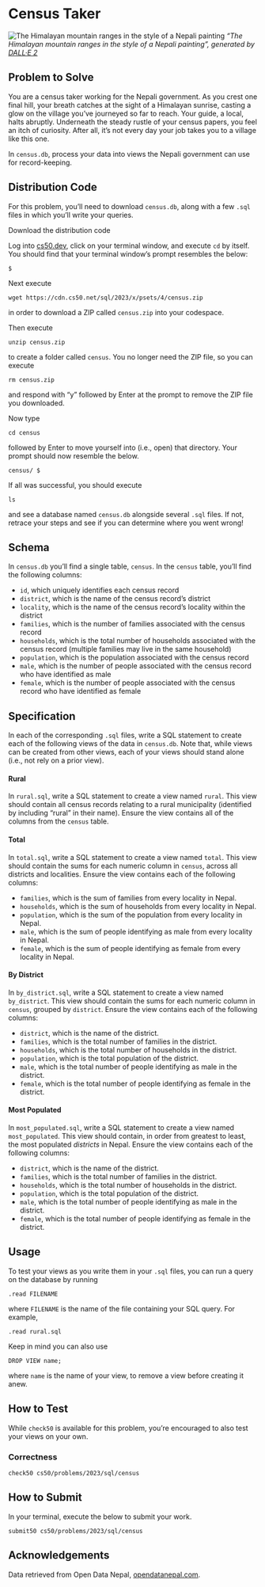 
Census Taker
============

![The Himalayan mountain ranges in the style of a Nepali painting](https://cs50.harvard.edu/sql/2023/psets/4/census/nepal.png) _“The Himalayan mountain ranges in the style of a Nepali painting”, generated by [DALL·E 2](https://openai.com/dall-e-2)_

Problem to Solve
----------------

You are a census taker working for the Nepali government. As you crest one final hill, your breath catches at the sight of a Himalayan sunrise, casting a glow on the village you’ve journeyed so far to reach. Your guide, a local, halts abruptly. Underneath the steady rustle of your census papers, you feel an itch of curiosity. After all, it’s not every day your job takes you to a village like this one.

In `census.db`, process your data into views the Nepali government can use for record-keeping.


Distribution Code
-----------------

For this problem, you’ll need to download `census.db`, along with a few `.sql` files in which you’ll write your queries.

Download the distribution code

Log into [cs50.dev](https://cs50.dev/), click on your terminal window, and execute `cd` by itself. You should find that your terminal window’s prompt resembles the below:

    $
    

Next execute

    wget https://cdn.cs50.net/sql/2023/x/psets/4/census.zip
    

in order to download a ZIP called `census.zip` into your codespace.

Then execute

    unzip census.zip
    

to create a folder called `census`. You no longer need the ZIP file, so you can execute

    rm census.zip
    

and respond with “y” followed by Enter at the prompt to remove the ZIP file you downloaded.

Now type

    cd census
    

followed by Enter to move yourself into (i.e., open) that directory. Your prompt should now resemble the below.

    census/ $
    

If all was successful, you should execute

    ls
    

and see a database named `census.db` alongside several `.sql` files. If not, retrace your steps and see if you can determine where you went wrong!

Schema
------

In `census.db` you’ll find a single table, `census`. In the `census` table, you’ll find the following columns:

*   `id`, which uniquely identifies each census record
*   `district`, which is the name of the census record’s district
*   `locality`, which is the name of the census record’s locality within the district
*   `families`, which is the number of families associated with the census record
*   `households`, which is the total number of households associated with the census record (multiple families may live in the same household)
*   `population`, which is the population associated with the census record
*   `male`, which is the number of people associated with the census record who have identified as male
*   `female`, which is the number of people associated with the census record who have identified as female

Specification
-------------

In each of the corresponding `.sql` files, write a SQL statement to create each of the following views of the data in `census.db`. Note that, while views can be created from other views, each of your views should stand alone (i.e., not rely on a prior view).

#### Rural

In `rural.sql`, write a SQL statement to create a view named `rural`. This view should contain all census records relating to a rural municipality (identified by including “rural” in their name). Ensure the view contains all of the columns from the `census` table.

#### Total

In `total.sql`, write a SQL statement to create a view named `total`. This view should contain the sums for each numeric column in `census`, across all districts and localities. Ensure the view contains each of the following columns:

*   `families`, which is the sum of families from every locality in Nepal.
*   `households`, which is the sum of households from every locality in Nepal.
*   `population`, which is the sum of the population from every locality in Nepal.
*   `male`, which is the sum of people identifying as male from every locality in Nepal.
*   `female`, which is the sum of people identifying as female from every locality in Nepal.

#### By District

In `by_district.sql`, write a SQL statement to create a view named `by_district`. This view should contain the sums for each numeric column in `census`, grouped by `district`. Ensure the view contains each of the following columns:

*   `district`, which is the name of the district.
*   `families`, which is the total number of families in the district.
*   `households`, which is the total number of households in the district.
*   `population`, which is the total population of the district.
*   `male`, which is the total number of people identifying as male in the district.
*   `female`, which is the total number of people identifying as female in the district.

#### Most Populated

In `most_populated.sql`, write a SQL statement to create a view named `most_populated`. This view should contain, in order from greatest to least, the most populated _districts_ in Nepal. Ensure the view contains each of the following columns:

*   `district`, which is the name of the district.
*   `families`, which is the total number of families in the district.
*   `households`, which is the total number of households in the district.
*   `population`, which is the total population of the district.
*   `male`, which is the total number of people identifying as male in the district.
*   `female`, which is the total number of people identifying as female in the district.

Usage
-----

To test your views as you write them in your `.sql` files, you can run a query on the database by running

    .read FILENAME
    

where `FILENAME` is the name of the file containing your SQL query. For example,

    .read rural.sql
    

Keep in mind you can also use

    DROP VIEW name;
    

where `name` is the name of your view, to remove a view before creating it anew.

How to Test
-----------

While `check50` is available for this problem, you’re encouraged to also test your views on your own.

### Correctness

    check50 cs50/problems/2023/sql/census
    

How to Submit
-------------

In your terminal, execute the below to submit your work.

    submit50 cs50/problems/2023/sql/census
    

Acknowledgements
----------------

Data retrieved from Open Data Nepal, [opendatanepal.com](https://opendatanepal.com/).